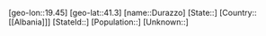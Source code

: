 ﻿---
location: [41.3,19.45]
type: City
tags:
- geo/City


SpocWebEntityId: 29919
isDeleted: false
confidential: public

---
[geo-lon::19.45]
[geo-lat::41.3]
[name::Durazzo]
[State::]
[Country::[[Albania]]]
[StateId::]
[Population::]
[Unknown::]

